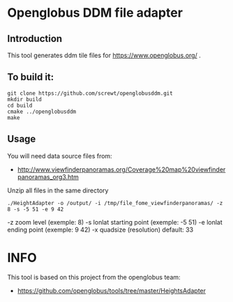 
# Openglobus DDM file adapter

## Introduction
    
This tool generates ddm tile files for https://www.openglobus.org/ .

## To build it:

```shell
git clone https://github.com/screwt/openglobusddm.git
mkdir build
cd build
cmake ../openglobusddm
make
```

## Usage


You will need data source files from:

* http://www.viewfinderpanoramas.org/Coverage%20map%20viewfinderpanoramas_org3.htm

Unzip all files in the same directory

```shell
./HeightAdapter -o /output/ -i /tmp/file_fome_viewfinderpanoramas/ -z 8 -s -5 51 -e 9 42
```
-z zoom level (exemple: 8)
-s lonlat starting point (exemple: -5 51)
-e lonlat ending point (exemple: 9 42)
-x quadsize (resolution) default: 33

# INFO

This tool is based on this project from the openglobus team:

* https://github.com/openglobus/tools/tree/master/HeightsAdapter

